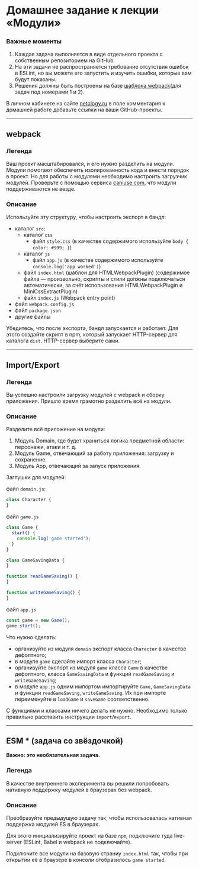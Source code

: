 # Домашнее задание к лекции «Модули»

### **Важные моменты** 

1. Каждая задача выполняется в виде отдельного проекта с собственным репозиторием на GitHub.
2. На эти задачи не распространяется требование отсутствия ошибок в ESLint, но вы можете его запустить и изучить ошибки, которые вам будут показаны.
3. Решения должны быть построены на базе [шаблона webpack](/ci-template)(для задач под номерами 1 и 2).

В личном кабинете на сайте [netology.ru](http://netology.ru/) в поле комментария к домашней работе добавьте ссылки на ваши GitHub-проекты.

---

## webpack

### Легенда

Ваш проект масштабировался, и его нужно разделить на модули. Модули помогают обеспечить изолированность кода и внести порядок в проект. Но для работы с модулями необходимо настроить загрузчик модулей. Проверьте с помощью сервиса [caniuse.com](http://caniuse.com/), что модули поддерживаются не везде.

### Описание

Используйте эту структуру, чтобы настроить экспорт в бандл:
- каталог `src`:
  - каталог `css`
    - файл `style.css` (в качестве содержимого используйте `body { color: #999; }`)
  - каталог `js`
    - файл `app.js` (в качестве содержимого используйте `console.log('app worked')`)
  - файл `index.html` (шаблон для HTMLWebpackPlugin) (содержимое файла — произвольно, скрипты и стили должны подключаться автоматически, за счёт использования HTMLWebpackPlugin и MiniCssExtractPlugin)
  - файл `index.js` (Webpack entry point)
- файл `webpack.config.js`
- файл `package.json`
- другие файлы

Убедитесь, что после экспорта, бандл запускается и работает. Для этого создайте скрипт в npm, который запускает HTTP-сервер для каталога `dist`. HTTP-сервер выберите сами.

---

## Import/Export

### Легенда

Вы успешно настроили загрузку модулей с webpack и сборку приложения. Пришло время грамотно разделить всё на модули.

### Описание

Разделите всё приложение на модули:
1. Модуль Domain, где будет храниться логика предметной области: персонажи, атаки и т. д.
3. Модуль Game, отвечающий за работу приложения: загрузку и сохранение.
4. Модуль App, отвечающий за запуск приложения.

Заглушки для модулей:

файл `domain.js`:
```javascript
class Character {
}
```

файл `game.js`
```javascript
class Game {
  start() {
    console.log('game started');
  }
}

class GameSavingData {
}

function readGameSaving() {
}

function writeGameSaving() {
}
```

файл `app.js`
```javascript
const game = new Game();
game.start();
```

Что нужно сделать:
- организуйте из модуля `domain` экспорт класса `Character` в качестве дефолтного;
- в модуле `game` сделайте импорт класса `Character`;
- организуйте экспорт из модуля `game` класса `Game` в качестве дефолтного, класса `GameSavingData` и функций `readGameSaving` и `writeGameSaving`;
- в модуле `app.js` одним импортом импортируйте `Game`, `GameSavingData` и функции `readGameSaving`, `writeGameSaving`. Их при импорте переименуйте в `loadGame` и `saveGame` соответственно.

С функциями и классами ничего делать не нужно. Необходимо только правильно расставить инструкции `import`/`export`.

---

## ESM * (задача со звёздочкой)

**Важно: это необязательная задача.**

### Легенда

В качестве внутреннего эксперимента вы решили попробовать нативную поддержку модулей в браузерах без webpack.

### Описание

Преобразуйте предыдущую задачу так, чтобы использовалась нативная поддержка модулей ES в браузерах.

Для этого инициализируйте проект на базе `npm`, подключите туда live-server (ESLint, Babel и webpack не подключайте).

Подключите все модули на базовую страниу `index.html` так, чтобы при открытии её в браузере в консоли отобразилось `game started`.

